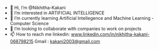 - 👋 Hi, I’m @Nikhitha-Kakani
- 👀 I’m interested in ARTIFICIAL INTELLIGENCE
- 🌱 I’m currently learning Artificial Intellegence and Machine Learning - Computer Science
- 💞️ I’m looking to collaborate with companies to work on projects
- 📫 How to reach me linkedin: www.linkedin.com/in/nikhitha-kakani-068798215
                      Gmail  : kakani2003@gmail.com
<!---
Nikhitha-Kakani/Nikhitha-Kakani is a ✨ special ✨ repository because its `README.md` (this file) appears on your GitHub profile.
You can click the Preview link to take a look at your changes.
--->
